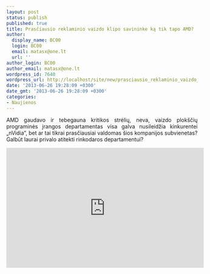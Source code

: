 ```yaml
---
layout: post
status: publish
published: true
title: Prasčiausio reklaminio vaizdo klipo savininke ką tik tapo AMD?
author:
  display_name: BC00
  login: BC00
  email: matasx@one.lt
  url: ''
author_login: BC00
author_email: matasx@one.lt
wordpress_id: 7640
wordpress_url: http://localhost/site/new/prasciausio_reklaminio_vaizdo_klipo_savininke_ka_tik_tapo_amd/
date: '2013-06-26 19:28:09 +0300'
date_gmt: '2013-06-26 19:28:09 +0300'
categories:
- Naujienos
---
```

<p style="text-align: justify;">
	AMD gaudavo ir tebegauna kritikos strėlių, neva, vaizdo plok&scaron;čių programinės įrangos departamentas visa galva nusileidžia kinkurentei &bdquo;nVidia&ldquo;, bet ar tai tikrai prasčiausiai valdomas &scaron;ios kompanijos subvienetas? Galbūt laurai privalo atitekti rinkodaros departamentui?</p>
<p>
	<iframe allowfullscreen="" frameborder="0" height="315" src="http://www.youtube.com/embed/eH6XayaLTw8" width="520"></iframe></p>
